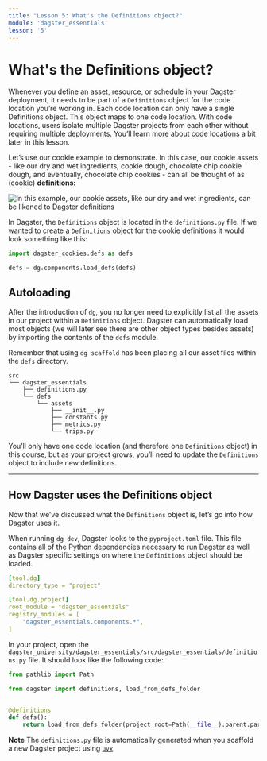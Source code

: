 ```yaml
---
title: "Lesson 5: What's the Definitions object?"
module: 'dagster_essentials'
lesson: '5'
---
```


# What's the Definitions object?

Whenever you define an asset, resource, or schedule in your Dagster deployment, it needs to be part of a `Definitions` object for the code location you’re working in. Each code location can only have a single Definitions object. This object maps to one code location. With code locations, users isolate multiple Dagster projects from each other without requiring multiple deployments. You’ll learn more about code locations a bit later in this lesson.

Let’s use our cookie example to demonstrate. In this case, our cookie assets - like our dry and wet ingredients, cookie dough, chocolate chip cookie dough, and eventually, chocolate chip cookies - can all be thought of as (cookie) **definitions:**

![In this example, our cookie assets, like our dry and wet ingredients, can be likened to Dagster definitions](/images/dagster-essentials/lesson-5/cookie-definitions.png)

In Dagster, the `Definitions` object is located in the `definitions.py` file. If we wanted to create a `Definitions` object for the cookie definitions it would look something like this:

```python
import dagster_cookies.defs as defs

defs = dg.components.load_defs(defs)
```

## Autoloading

After the introduction of `dg`, you no longer need to explicitly list all the assets in our project within a `Definitions` object. Dagster can automatically load most objects (we will later see there are other object types besides assets) by importing the contents of the `defs` module.

Remember that using `dg scaffold` has been placing all our asset files within the `defs` directory.

```
src
└── dagster_essentials
    ├── definitions.py
    └── defs
        └── assets
            ├── __init__.py
            ├── constants.py
            ├── metrics.py
            └── trips.py
```

You’ll only have one code location (and therefore one `Definitions` object) in this course, but as your project grows, you’ll need to update the `Definitions` object to include new definitions.

---

## How Dagster uses the Definitions object

Now that we’ve discussed what the `Definitions` object is, let’s go into how Dagster uses it.

When running `dg dev`, Dagster looks to the `pyproject.toml` file. This file contains all of the Python dependencies necessary to run Dagster as well as Dagster specific settings on where the `Definitions` object should be loaded.

```yaml
[tool.dg]
directory_type = "project"

[tool.dg.project]
root_module = "dagster_essentials"
registry_modules = [
    "dagster_essentials.components.*",
]
```

In your project, open the `dagster_university/dagster_essentials/src/dagster_essentials/definitions.py` file. It should look like the following code:

```python
from pathlib import Path

from dagster import definitions, load_from_defs_folder


@definitions
def defs():
    return load_from_defs_folder(project_root=Path(__file__).parent.parent.parent)
```

**Note** The `definitions.py` file is automatically generated when you scaffold a new Dagster project using [`uvx`](https://docs.dagster.io/getting-started/installation).